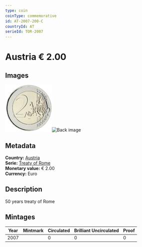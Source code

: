 ```yaml
---
type: coin
coinType: commemorative
id: AT-2007-200-C
countryId: AT
serieId: TOR-2007
---
```


# Austria € 2.00

## Images

<img src="../../Images/common-2007-200.png" height="150" alt="Front image"><img src="Images/AT-2007-200-000.png" height="150" alt="Back image">

## Metadata

**Country:** [Austria](../../Countries/Austria/index.md)\
**Serie:** [Treaty of Rome](index.md)\
**Monetary value:** € 2.00\
**Currency:** Euro

## Description
50 years treaty of Rome

## Mintages

| Year | Mintmark | Circulated | Brilliant Uncirculated | Proof |
| ---- | -------- | ---------- | ---------------------- | ----- |
| 2007 |  | 0| 0 | 0 |
